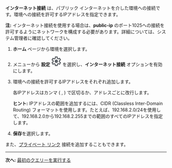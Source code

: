 **インターネット接続** は、パブリック インターネットを介した環境への接続です。環境への接続を許可するIPアドレスを指定できます。

**注:** インターネット接続を使用する場合は、**public-ip** のポート1025への接続を許可するようにネットワークを構成する必要があります。詳細については、システム管理者に確認してください。

1.  **ホーム** ページから環境を選択します。


1.  メニューから **設定** ![設定アイコン](Images/gkz1722447366517.svg) を選択し、**インターネット接続** オプションを有効にします。


1.  環境への接続を許可するIPアドレスをそれぞれ追加します。

    各IPアドレスはカンマ ( , ) で区切るか、アドレスごとに改行します。

    **ヒント:** IPアドレスの範囲を追加するには、CIDR (Classless Inter-Domain Routing) フォーマットを使用します。たとえば、192.168.2.0/24を使用して、192.168.2.0から192.168.2.255までの範囲のすべてのIPアドレスを指定します。


1.  **保存**を選択します。


また、[プライベート リンク](suh1721090175745.md) 接続を追加することもできます。

---

**次へ:** [最初のクエリーを実行する](ahj1695153106508.md)

